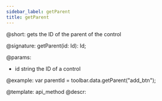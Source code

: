 ```yaml
---
sidebar_label: getParent
title: getParent
---          
```


@short: gets the ID of the parent of the control

@signature: getParent(id: Id): Id;

@params:
- id 		string		 the ID of a control

@example:
var parentId = toolbar.data.getParent("add_btn");

@template: api_method
@descr: